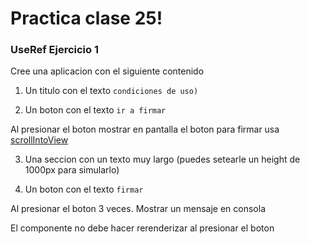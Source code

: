 # Practica clase 25!

### UseRef Ejercicio 1

Cree una aplicacion con el siguiente contenido

1. Un titulo con el texto `condiciones de uso)`

2. Un boton con el texto `ir a firmar`

Al presionar el boton mostrar en pantalla el boton para firmar usa [scrollIntoView](https://developer.mozilla.org/es/docs/Web/API/Element/scrollIntoView)

3. Una seccion con un texto muy largo (puedes setearle un height de 1000px para simularlo)

4. Un boton con el texto `firmar`
  
Al presionar el boton 3 veces. Mostrar un mensaje en consola

El componente no debe hacer rerenderizar al presionar el boton

